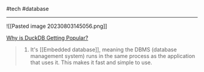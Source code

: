 #tech  #database 

---
![[Pasted image 20230803145056.png]]

[Why is DuckDB Getting Popular?](https://www.kdnuggets.com/2023/07/duckdb-getting-popular.html)

> 1. It's [[Embedded database]], meaning the DBMS (database management system) runs in the same process as the application that uses it. This makes it fast and simple to use.